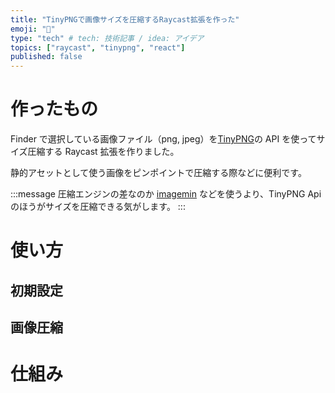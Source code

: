 ```yaml
---
title: "TinyPNGで画像サイズを圧縮するRaycast拡張を作った"
emoji: "🐼"
type: "tech" # tech: 技術記事 / idea: アイデア
topics: ["raycast", "tinypng", "react"]
published: false
---
```


# 作ったもの

Finder で選択している画像ファイル（png, jpeg）を[TinyPNG](https://tinypng.com/)の API を使ってサイズ圧縮する Raycast 拡張を作りました。

静的アセットとして使う画像をピンポイントで圧縮する際などに便利です。

:::message
圧縮エンジンの差なのか [imagemin](https://www.npmjs.com/package/imagemin) などを使うより、TinyPNG Api のほうがサイズを圧縮できる気がします。
:::

# 使い方

## 初期設定

## 画像圧縮

# 仕組み
